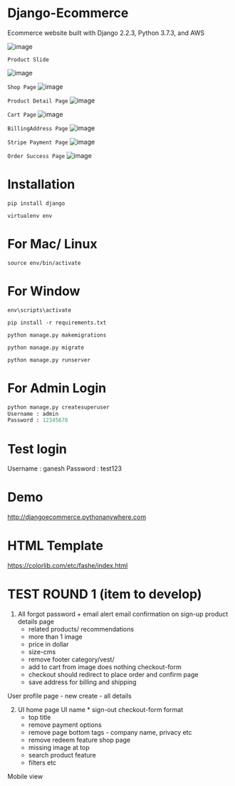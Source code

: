 # Django-Ecommerce

Ecommerce website built with Django 2.2.3, Python 3.7.3, and AWS

![image](https://user-images.githubusercontent.com/29988949/65267147-499fc580-dac9-11e9-90e8-eccbc93c7c3a.png)

`Product Slide`

![image](https://user-images.githubusercontent.com/29988949/65999313-ff67fe00-e451-11e9-9ed9-fc7bce704f17.png)

`Shop Page`
![image](https://user-images.githubusercontent.com/29988949/66098968-923f9000-e559-11e9-8691-cd5c2b181ca1.png)

`Product Detail Page`
![image](https://user-images.githubusercontent.com/29988949/66291084-bff84200-e895-11e9-8d53-3aa23b29dbae.png)

`Cart Page`
![image](https://user-images.githubusercontent.com/29988949/66291144-f0d87700-e895-11e9-8545-b8f93f799063.png)

`BillingAddress Page`
![image](https://user-images.githubusercontent.com/29988949/66291542-013d2180-e897-11e9-8ea9-40afcb90cee2.png)

`Stripe Payment Page`
![image](https://user-images.githubusercontent.com/29988949/66291610-29c51b80-e897-11e9-8b47-20de35d6c1d0.png)

`Order Success Page`
![image](https://user-images.githubusercontent.com/29988949/66291657-3e091880-e897-11e9-830b-6cf44e72a995.png)

# Installation

`pip install django`

`virtualenv env`

# For Mac/ Linux

`source env/bin/activate`

# For Window

`env\scripts\activate`

`pip install -r requirements.txt`

`python manage.py makemigrations`

`python manage.py migrate`

`python manage.py runserver`

# For Admin Login

```python
python manage.py createsuperuser
Username : admin
Password : 12345678
```

# Test login
Username : ganesh
Password : test123

# Demo

http://djangoecommerce.pythonanywhere.com

# HTML Template

https://colorlib.com/etc/fashe/index.html

# TEST ROUND 1 (item to develop)
1. All
forgot password + email alert
email confirmation on sign-up
product details page 
    - related products/ recommendations
    - more than 1 image
    - price in dollar
    - size-cms 
    - remove footer 
category/vest/
    - add to cart from image does nothing
checkout-form
    - checkout should redirect to place order and confirm page
    - save address for billing and shipping

User profile page
    - new create
    - all details

2. UI
home page UI name *
sign-out
checkout-form format
    - top title
    - remove payment options
    - remove page bottom tags - company name, privacy etc
    - remove redeem feature
shop page 
    - missing image at top
    - search product feature
    - filters etc

Mobile view